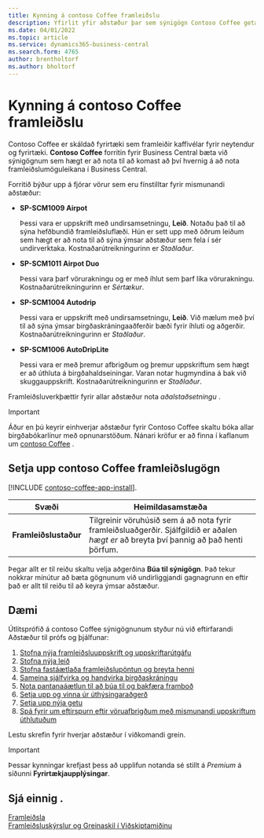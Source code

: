 ```yaml
---
title: Kynning á contoso Coffee framleiðslu
description: Yfirlit yfir aðstæður þar sem sýnigögn Contoso Coffee geta hjálpað þér að læra hvernig á að nota framleiðslumöguleikana í Business Central.
ms.date: 04/01/2022
ms.topic: article
ms.service: dynamics365-business-central
ms.search.form: 4765
author: brentholtorf
ms.author: bholtorf
---
```


# <a name="introduction-to-contoso-coffee-manufacturing"></a>Kynning á contoso Coffee framleiðslu

Contoso Coffee er skáldað fyrirtæki sem framleiðir kaffivélar fyrir neytendur og fyrirtæki. **Contoso Coffee** forritin fyrir Business Central bæta við sýnigögnum sem hægt er að nota til að komast að því hvernig á að nota framleiðslumöguleikana í Business Central.  

Forritið býður upp á fjórar vörur sem eru fínstilltar fyrir mismunandi aðstæður:

- **SP-SCM1009 Airpot**  

  Þessi vara er uppskrift með undirsamsetningu, **Leið**. Notaðu það til að sýna hefðbundið framleiðsluflæði. Hún er sett upp með öðrum leiðum sem hægt er að nota til að sýna ýmsar aðstæður sem fela í sér undirverktaka. Kostnaðarútreikningurinn er *Staðlaður*.  

- **SP-SCM1011 Airpot Duo**  

  Þessi vara þarf vörurakningu og er með íhlut sem þarf líka vörurakningu. Kostnaðarútreikningurinn er *Sértækur*.  

- **SP-SCM1004 Autodrip**  

  Þessi vara er uppskrift með undirsamsetningu, **Leið**. Við mælum með því til að sýna ýmsar birgðaskráningaaðferðir bæði fyrir íhluti og aðgerðir. Kostnaðarútreikningurinn er *Staðlaður*.

- **SP-SCM1006 AutoDripLite**

  Þessi vara er með þremur afbrigðum og þremur uppskriftum sem hægt er að úthluta á birgðahaldseiningar. Varan notar hugmyndina á bak við skuggauppskrift. Kostnaðarútreikningurinn er *Staðlaður*.

Framleiðsluverkþættir fyrir allar aðstæður nota  *aðalstaðsetningu* .  

> [!IMPORTANT]
> Áður en þú keyrir einhverjar aðstæður fyrir Contoso Coffee skaltu bóka allar birgðabókarlínur með opnunarstöðum. Nánari kröfur er að finna í kaflanum um  [contoso Coffee](#set-up-contoso-coffee-manufacturing-data) .

## <a name="set-up-contoso-coffee-manufacturing-data"></a>Setja upp contoso Coffee framleiðslugögn

[!INCLUDE [contoso-coffee-app-install](../contoso-coffee-app-install.md)].

|Svæði  |Heimildasamstæða  |
|---------|---------|
|**Framleiðslustaður** |Tilgreinir vöruhúsið sem á að nota fyrir framleiðsluaðgerðir. Sjálfgildið er aðalen  *hægt er* að breyta því þannig að það henti þörfum.|


Þegar allt er til reiðu skaltu velja aðgerðina **Búa til sýnigögn**. Það tekur nokkrar mínútur að bæta gögnunum við undirliggjandi gagnagrunn en eftir það er allt til reiðu til að keyra ýmsar aðstæður.  

## <a name="scenarios"></a>Dæmi

Útlitsprófið á contoso Coffee sýnigögnunum styður nú við eftirfarandi Aðstæður til prófs og þjálfunar:

1. [Stofna nýja framleiðsluuppskrift og uppskriftarútgáfu](create-new-production-bom-version.md)  
2. [Stofna nýja leið](create-new-routing.md)  
3. [Stofna fastáætlaða framleiðslupöntun og breyta henni](create-firm-planned-production-order-change.md)  
4. [Sameina sjálfvirka og handvirka birgðaskráningu](combine-automatic-manual-flushing.md)  
5. [Nota pantanaáætlun til að búa til og bakfæra framboð](order-planning-create-reserve-supply.md)  
6. [Setja upp og vinna úr úthýsingaraðgerð](set-up-process-subcontracting-operation.md)  
7. [Setja upp nýja getu](set-up-new-capacity.md)  
8. [Spá fyrir um eftirspurn eftir vöruafbrigðum með mismunandi uppskriftum úthlutuðum](variants.md)  

Lestu skrefin fyrir hverjar aðstæður í viðkomandi grein.  

> [!IMPORTANT]
> Þessar kynningar krefjast þess að upplifun notanda sé stillt á *Premium* á síðunni **Fyrirtækjaupplýsingar**.

## <a name="see-also"></a>Sjá einnig .

[Framleiðsla](../../production-manage-manufacturing.md)  
[Framleiðsluskýrslur og Greinaskil í Viðskiptamiðinu](../../production-reports.md)  
